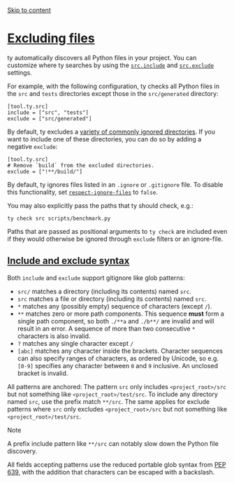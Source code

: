 [Skip to content](https://docs.astral.sh/ty/exclusions/#excluding-files)

# [Excluding files](https://docs.astral.sh/ty/exclusions/\#excluding-files)

ty automatically discovers all Python files in your project. You can customize where ty searches by using the [`src.include`](https://docs.astral.sh/ty/reference/configuration/#include) and [`src.exclude`](https://docs.astral.sh/ty/reference/configuration/#exclude) settings.

For example, with the following configuration, ty checks all Python files in the `src` and `tests` directories except those in the `src/generated` directory:

```
[tool.ty.src]
include = ["src", "tests"]
exclude = ["src/generated"]

```

By default, ty excludes a [variety of commonly ignored directories](https://docs.astral.sh/ty/reference/configuration/#exclude). If you want to include one of these directories, you can do so by adding a negative `exclude`:

```
[tool.ty.src]
# Remove `build` from the excluded directories.
exclude = ["!**/build/"]

```

By default, ty ignores files listed in an `.ignore` or `.gitignore` file. To disable this functionality, set [`respect-ignore-files`](https://docs.astral.sh/ty/reference/configuration/#respect-ignore-files) to `false`.

You may also explicitly pass the paths that ty should check, e.g.:

```
ty check src scripts/benchmark.py

```

Paths that are passed as positional arguments to `ty check` are included even if they would otherwise be ignored through `exclude` filters or an ignore-file.

## [Include and exclude syntax](https://docs.astral.sh/ty/exclusions/\#include-and-exclude-syntax)

Both `include` and `exclude` support gitignore like glob patterns:

- `src/` matches a directory (including its contents) named `src`.
- `src` matches a file or directory (including its contents) named `src`.
- `*` matches any (possibly empty) sequence of characters (except `/`).
- `**` matches zero or more path components.
This sequence **must** form a single path component, so both `./**a` and `./b**/` are invalid and will result in an error.
A sequence of more than two consecutive `*` characters is also invalid.
- `?` matches any single character except `/`
- `[abc]` matches any character inside the brackets. Character sequences can also specify ranges of characters, as ordered by Unicode,
so e.g. `[0-9]` specifies any character between `0` and `9` inclusive. An unclosed bracket is invalid.

All patterns are anchored: The pattern `src` only includes `<project_root>/src` but not something like `<project_root>/test/src`. To include any directory named `src`, use the prefix match `**/src`. The same applies for exclude patterns where `src` only excludes `<project_root>/src` but not something like `<project_root>/test/src`.

Note

A prefix include pattern like `**/src` can notably slow down the Python file discovery.

All fields accepting patterns use the reduced portable glob syntax from [PEP 639](https://peps.python.org/pep-0639/#add-license-FILES-key), with the addition that characters can be escaped with a backslash.
